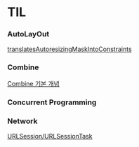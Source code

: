 # TIL



### AutoLayOut
[translatesAutoresizingMaskIntoConstraints](https://github.com/happykwon/TIL/issues/1)

### Combine
[Combine 기본 개념](https://github.com/happykwon/TIL/issues/2)

### Concurrent Programming

### Network
[URLSession/URLSessionTask](https://github.com/happykwon/TIL/issues/4#issue-2210871899)
